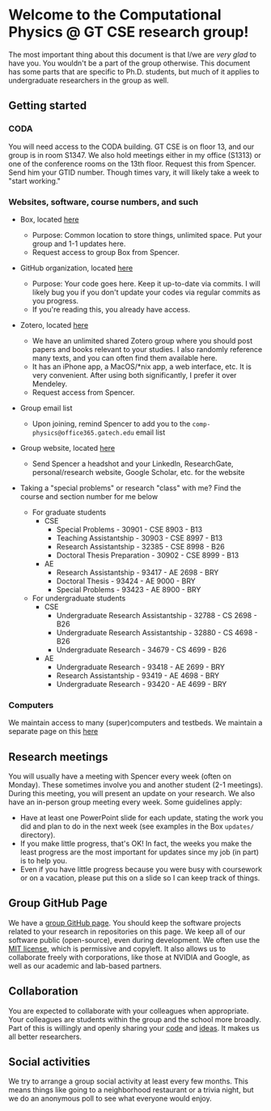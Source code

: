 <!-- START doctoc generated TOC please keep comment here to allow auto update -->
<!-- DON'T EDIT THIS SECTION, INSTEAD RE-RUN doctoc TO UPDATE -->
<!-- END doctoc generated TOC please keep comment here to allow auto update -->

# Welcome to the Computational Physics @ GT CSE research group!

The most important thing about this document is that I/we are _very glad_ to have you.
You wouldn't be a part of the group otherwise.
This document has some parts that are specific to Ph.D. students, but much of it applies to undergraduate researchers in the group as well.

## Getting started 

### CODA

You will need access to the CODA building.
GT CSE is on floor 13, and our group is in room S1347.
We also hold meetings either in my office (S1313) or one of the conference rooms on the 13th floor.
Request this from Spencer. 
Send him your GTID number. Though times vary, it will likely take a week to "start working."

### Websites, software, course numbers, and such

* Box, located [here](https://gatech.app.box.com/folder/142416587982)
    * Purpose: Common location to store things, unlimited space. Put your group and 1-1 updates here.
    * Request access to group Box from Spencer.

* GitHub organization, located [here](https://github.com/comp-physics)
    * Purpose: Your code goes here. Keep it up-to-date via commits. I will likely bug you if you don't update your codes via regular commits as you progress.
    * If you're reading this, you already have access.

* Zotero, located [here](https://www.zotero.org/groups/4507615/comp-physics/library)
    * We have an unlimited shared Zotero group where you should post papers and books relevant to your studies. I also randomly reference many texts, and you can often find them available here. 
    * It has an iPhone app, a MacOS/*nix app, a web interface, etc. It is very convenient. After using both significantly, I prefer it over Mendeley.
    * Request access from Spencer.
 
* Group email list
   * Upon joining, remind Spencer to add you to the `comp-physics@office365.gatech.edu` email list
 
* Group website, located [here](https://comp-physics.group/team/)
   * Send Spencer a headshot and your LinkedIn, ResearchGate, personal/research website, Google Scholar, etc. for the website
 
* Taking a "special problems" or research "class" with me? Find the course and section number for me below
   * For graduate students
      * CSE
         * Special Problems - 30901 - CSE 8903 - B13
         * Teaching Assistantship - 30903 - CSE 8997 - B13
         * Research Assistantship - 32385 - CSE 8998 - B26
         * Doctoral Thesis Preparation - 30902 - CSE 8999 - B13
      * AE
         * Research Assistantship - 93417 - AE 2698 - BRY
         * Doctoral Thesis - 93424 - AE 9000 - BRY
         * Special Problems - 93423 - AE 8900 - BRY
   * For undergraduate students
      * CSE
         * Undergraduate Research Assistantship - 32788 - CS 2698 - B26
         * Undergraduate Research Assistantship - 32880 - CS 4698 - B26
         * Undergraduate Research - 34679 - CS 4699 - B26
     * AE
         * Undergraduate Research - 93418 - AE 2699 - BRY
         * Research Assistantship - 93419 - AE 4698 - BRY
         * Undergraduate Research - 93420 - AE 4699 - BRY

### Computers

We maintain access to many (super)computers and testbeds.
We maintain a separate page on this [here](computers.md)

## Research meetings

You will usually have a meeting with Spencer every week (often on Monday). 
These sometimes involve you and another student (2-1 meetings).
During this meeting, you will present an update on your research.
We also have an in-person group meeting every week.
Some guidelines apply:
* Have at least one PowerPoint slide for each update, stating the work you did and plan to do in the next week (see examples in the Box `updates/` directory).
* If you make little progress, that's OK! In fact, the weeks you make the least progress are the most important for updates since my job (in part) is to help you.
* Even if you have little progress because you were busy with coursework or on a vacation, please put this on a slide so I can keep track of things.

## Group GitHub Page

We have a [group GitHub page](https://github.com/comp-physics).
You should keep the software projects related to your research in repositories on this page.
We keep all of our software public (open-source), even during development.
We often use the [MIT license](https://opensource.org/licenses/MIT), which is permissive and copyleft.
It also allows us to collaborate freely with corporations, like those at NVIDIA and Google, as well as our academic and lab-based partners.

## Collaboration

You are expected to collaborate with your colleagues when appropriate. 
Your colleagues are students within the group and the school more broadly.
Part of this is willingly and openly sharing your [code](https://opensource.google/docs/why/) and [ideas](https://www.ted.com/talks/steven_johnson_where_good_ideas_come_from?language=en).
It makes us all better researchers.

## Social activities

We try to arrange a group social activity at least every few months. 
This means things like going to a neighborhood restaurant or a trivia night, but we do an anonymous poll to see what everyone would enjoy.
